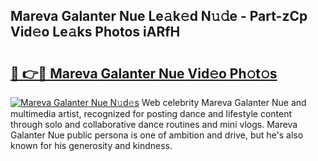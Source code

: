## Mareva Galanter Nue Le𝚊k𝚎d N𝚞𝚍e - Part-zCp Vid𝚎o Le𝚊ks Photos iARfH

# <h2><a href="http://fbau67i.evod.top/?m=Mareva+Galanter+Nue">🔗 👉🔴 Mareva Galanter Nue Vid𝚎o Ph𝚘t𝚘s</a></h2>

[![Mareva Galanter Nue N𝚞d𝚎s](https://i.imgur.com/8V9OHl7.gif)](http://fbau67i.evod.top/?m=Mareva+Galanter+Nue)
Web celebrity Mareva Galanter Nue and multimedia artist, recognized for posting dance and lifestyle content through solo and collaborative dance routines and mini vlogs. Mareva Galanter Nue public persona is one of ambition and drive, but he's also known for his generosity and kindness. 
